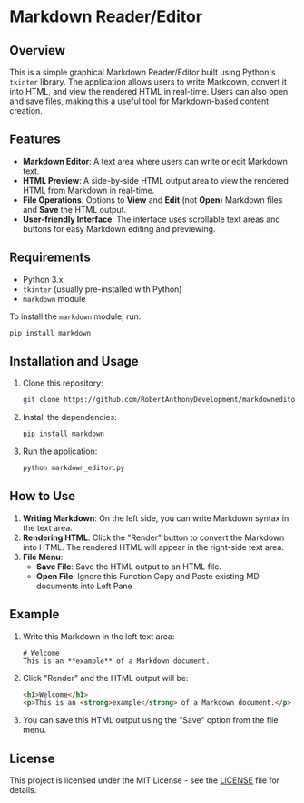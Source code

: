 # Markdown Reader/Editor

## Overview

This is a simple graphical Markdown Reader/Editor built using Python's `tkinter` library. The application allows users to write Markdown, convert it into HTML, and view the rendered HTML in real-time. Users can also open and save files, making this a useful tool for Markdown-based content creation. 


## Features

- **Markdown Editor**: A text area where users can write or edit Markdown text.
- **HTML Preview**: A side-by-side HTML output area to view the rendered HTML from Markdown in real-time.
- **File Operations**: Options to **View** and **Edit** (not **Open**) Markdown files and **Save** the HTML output.
- **User-friendly Interface**: The interface uses scrollable text areas and buttons for easy Markdown editing and previewing.

## Requirements

- Python 3.x
- `tkinter` (usually pre-installed with Python)
- `markdown` module

To install the `markdown` module, run:
```bash
pip install markdown
```

## Installation and Usage

1. Clone this repository:
    ```bash
    git clone https://github.com/RobertAnthonyDevelopment/markdowneditor.git
    ```

2. Install the dependencies:
    ```bash
    pip install markdown
    ```

3. Run the application:
    ```bash
    python markdown_editor.py
    ```

## How to Use

1. **Writing Markdown**: On the left side, you can write Markdown syntax in the text area.
2. **Rendering HTML**: Click the "Render" button to convert the Markdown into HTML. The rendered HTML will appear in the right-side text area.
3. **File Menu**: 
    - **Save File**: Save the HTML output to an HTML file.
    - **Open File**: Ignore this Function Copy and Paste existing MD documents into Left Pane
## Example

1. Write this Markdown in the left text area:
   ```
   # Welcome
   This is an **example** of a Markdown document.
   ```
   
2. Click "Render" and the HTML output will be:
   ```html
   <h1>Welcome</h1>
   <p>This is an <strong>example</strong> of a Markdown document.</p>
   ```

3. You can save this HTML output using the "Save" option from the file menu.

## License

This project is licensed under the MIT License - see the [LICENSE](LICENSE) file for details.

